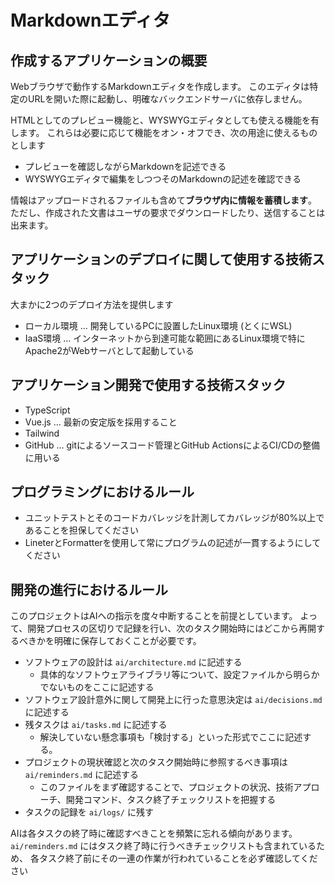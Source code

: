 # Markdownエディタ

## 作成するアプリケーションの概要

Webブラウザで動作するMarkdownエディタを作成します。
このエディタは特定のURLを開いた際に起動し、明確なバックエンドサーバに依存しません。

HTMLとしてのプレビュー機能と、WYSWYGエディタとしても使える機能を有します。
これらは必要に応じて機能をオン・オフでき、次の用途に使えるものとします

- プレビューを確認しながらMarkdownを記述できる
- WYSWYGエディタで編集をしつつそのMarkdownの記述を確認できる

情報はアップロードされるファイルも含めて**ブラウザ内に情報を蓄積します**。
ただし、作成された文書はユーザの要求でダウンロードしたり、送信することは出来ます。

## アプリケーションのデプロイに関して使用する技術スタック

大まかに2つのデプロイ方法を提供します

- ローカル環境 ... 開発しているPCに設置したLinux環境 (とくにWSL)
- IaaS環境 ... インターネットから到達可能な範囲にあるLinux環境で特にApache2がWebサーバとして起動している

## アプリケーション開発で使用する技術スタック

- TypeScript
- Vue.js ... 最新の安定版を採用すること
- Tailwind
- GitHub ... gitによるソースコード管理とGitHub ActionsによるCI/CDの整備に用いる

## プログラミングにおけるルール

- ユニットテストとそのコードカバレッジを計測してカバレッジが80%以上であることを担保してください
- LineterとFormatterを使用して常にプログラムの記述が一貫するようにしてください

## 開発の進行におけるルール

このプロジェクトはAIへの指示を度々中断することを前提としています。
よって、開発プロセスの区切りで記録を行い、次のタスク開始時にはどこから再開するべきかを明確に保存しておくことが必要です。

- ソフトウェアの設計は `ai/architecture.md` に記述する
  - 具体的なソフトウェアライブラリ等について、設定ファイルから明らかでないものをここに記述する
- ソフトウェア設計意外に関して開発上に行った意思決定は `ai/decisions.md` に記述する
- 残タスクは `ai/tasks.md` に記述する
  - 解決していない懸念事項も「検討する」といった形式でここに記述する。
- プロジェクトの現状確認と次のタスク開始時に参照するべき事項は `ai/reminders.md` に記述する
  - このファイルをまず確認することで、プロジェクトの状況、技術アプローチ、開発コマンド、タスク終了チェックリストを把握する
- タスクの記録を `ai/logs/` に残す

AIは各タスクの終了時に確認すべきことを頻繁に忘れる傾向があります。
`ai/reminders.md` にはタスク終了時に行うべきチェックリストも含まれているため、
各タスク終了前にその一連の作業が行われていることを必ず確認してください
